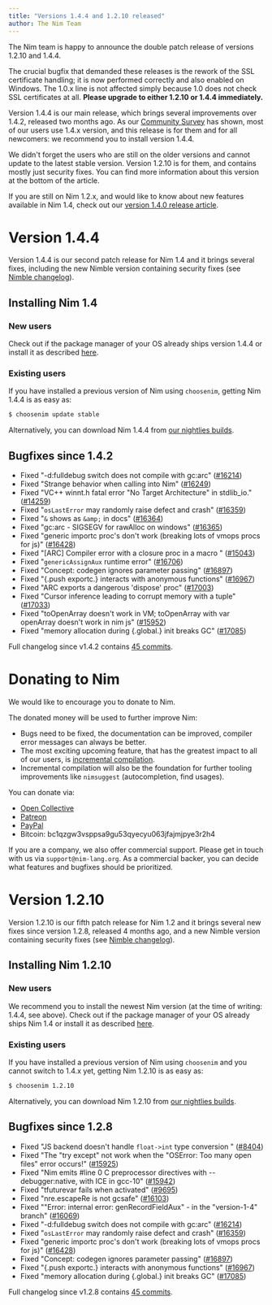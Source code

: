 ```yaml
---
title: "Versions 1.4.4 and 1.2.10 released"
author: The Nim Team
---
```


The Nim team is happy to announce the double patch release of versions 1.2.10 and 1.4.4.

The crucial bugfix that demanded these releases is the rework of the SSL certificate handling;
it is now performed correctly and also enabled on Windows.
The 1.0.x line is not affected simply because 1.0 does not check SSL certificates at all.
**Please upgrade to either 1.2.10 or 1.4.4 immediately.**

Version 1.4.4 is our main release, which brings several improvements over
1.4.2, released two months ago.
As our [Community Survey](https://nim-lang.org/blog/2021/01/20/community-survey-results-2020.html)
has shown, most of our users use 1.4.x version, and this release is for them
and for all newcomers: we recommend you to install version 1.4.4.

We didn't forget the users who are still on the older versions and cannot
update to the latest stable version.
Version 1.2.10 is for them, and contains mostly just security fixes.
You can find more information about this version at the bottom of the article.

If you are still on Nim 1.2.x, and would like to know about new features
available in Nim 1.4, check out our
[version 1.4.0 release article](https://nim-lang.org/blog/2020/10/16/version-140-released.html).



# Version 1.4.4

Version 1.4.4 is our second patch release for Nim 1.4 and it brings several fixes,
including the new Nimble version containing security fixes (see
[Nimble changelog](https://github.com/nim-lang/nimble/blob/master/changelog.markdown#nimble-changelog)).


## Installing Nim 1.4

### New users

Check out if the package manager of your OS already ships version 1.4.4 or
install it as described [here](https://nim-lang.org/install.html).


### Existing users

If you have installed a previous version of Nim using `choosenim`,
getting Nim 1.4.4 is as easy as:

```bash
$ choosenim update stable
```

Alternatively, you can download Nim 1.4.4 from
[our nightlies builds](https://github.com/nim-lang/nightlies/releases/tag/2021-02-23-version-1-4-2ff517462bf8609b30e6134c96658aa7912b628a).



## Bugfixes since 1.4.2

- Fixed "-d:fulldebug switch does not compile with gc:arc"
  ([#16214](https://github.com/nim-lang/Nim/issues/16214))
- Fixed "Strange behavior when calling into Nim"
  ([#16249](https://github.com/nim-lang/Nim/issues/16249))
- Fixed "VC++ winnt.h fatal error "No Target Architecture" in stdlib_io."
  ([#14259](https://github.com/nim-lang/Nim/issues/14259))
- Fixed "`osLastError` may randomly raise defect and crash"
  ([#16359](https://github.com/nim-lang/Nim/issues/16359))
- Fixed "`&` shows as `&amp;` in docs"
  ([#16364](https://github.com/nim-lang/Nim/issues/16364))
- Fixed "gc:arc - SIGSEGV for rawAlloc on windows"
  ([#16365](https://github.com/nim-lang/Nim/issues/16365))
- Fixed "generic importc proc's don't work (breaking lots of vmops procs for js)"
  ([#16428](https://github.com/nim-lang/Nim/issues/16428))
- Fixed "[ARC] Compiler error with a closure proc in a macro "
  ([#15043](https://github.com/nim-lang/Nim/issues/15043))
- Fixed "`genericAssignAux` runtime error"
  ([#16706](https://github.com/nim-lang/Nim/issues/16706))
- Fixed "Concept: codegen ignores parameter passing"
  ([#16897](https://github.com/nim-lang/Nim/issues/16897))
- Fixed "{.push exportc.} interacts with anonymous functions"
  ([#16967](https://github.com/nim-lang/Nim/issues/16967))
- Fixed "ARC exports a dangerous 'dispose' proc"
  ([#17003](https://github.com/nim-lang/Nim/issues/17003))
- Fixed "Cursor inference leading to corrupt memory with a tuple"
  ([#17033](https://github.com/nim-lang/Nim/issues/17033))
- Fixed "toOpenArray doesn't work in VM; toOpenArray with var openArray doesn't work in nim js"
  ([#15952](https://github.com/nim-lang/Nim/issues/15952))
- Fixed "memory allocation during {.global.} init breaks GC"
  ([#17085](https://github.com/nim-lang/Nim/issues/17085))

Full changelog since v1.4.2 contains [45 commits](https://github.com/nim-lang/Nim/compare/v1.4.2...v1.4.4).




# Donating to Nim

We would like to encourage you to donate to Nim.

The donated money will be used to further improve Nim:
- Bugs need to be fixed, the documentation can be improved, compiler error
  messages can always be better.
- The most exciting upcoming feature, that has the greatest impact to all
  of our users, is [incremental compilation](https://github.com/nim-lang/RFCs/issues/46).
- Incremental compilation will also be the foundation for further tooling
  improvements like `nimsuggest` (autocompletion, find usages).


You can donate via:

* [Open Collective](https://opencollective.com/nim)
* [Patreon](https://www.patreon.com/araq)
* [PayPal](https://www.paypal.com/donate/?cmd=_s-xclick&hosted_button_id=FLWX5V2PMAXAU)
* Bitcoin: bc1qzgw3vsppsa9gu53qyecyu063jfajmjpye3r2h4

If you are a company, we also offer commercial support.
Please get in touch with us via `support@nim-lang.org`.
As a commercial backer, you can decide what features and bugfixes should
be prioritized.






# Version 1.2.10

Version 1.2.10 is our fifth patch release for Nim 1.2 and it brings several new
fixes since version 1.2.8, released 4 months ago, and a new Nimble version containing
security fixes (see
[Nimble changelog](https://github.com/nim-lang/nimble/blob/master/changelog.markdown#nimble-changelog)).


## Installing Nim 1.2.10

### New users

We recommend you to install the newest Nim version (at the time of writing: 1.4.4, see above).
Check out if the package manager of your OS already ships Nim 1.4 or
install it as described [here](https://nim-lang.org/install.html).


### Existing users

If you have installed a previous version of Nim using `choosenim` and you
cannot switch to 1.4.x yet, getting Nim 1.2.10 is as easy as:

```bash
$ choosenim 1.2.10
```

Alternatively, you can download Nim 1.2.10 from
[our nightlies builds](https://github.com/nim-lang/nightlies/releases/tag/2021-02-23-version-1-2-ebc114c5266582dcaf5e323e0ec3d2b2a9f17063).



## Bugfixes since 1.2.8

- Fixed "JS backend doesn't handle `float->int` type conversion "
  ([#8404](https://github.com/nim-lang/Nim/issues/8404))
- Fixed "The "try except" not work when the "OSError: Too many open files" error occurs!"
  ([#15925](https://github.com/nim-lang/Nim/issues/15925))
- Fixed "Nim emits #line 0 C preprocessor directives with --debugger:native, with ICE in gcc-10"
  ([#15942](https://github.com/nim-lang/Nim/issues/15942))
- Fixed "tfuturevar fails when activated"
  ([#9695](https://github.com/nim-lang/Nim/issues/9695))
- Fixed "nre.escapeRe is not gcsafe"
  ([#16103](https://github.com/nim-lang/Nim/issues/16103))
- Fixed ""Error: internal error: genRecordFieldAux" - in the "version-1-4" branch"
  ([#16069](https://github.com/nim-lang/Nim/issues/16069))
- Fixed "-d:fulldebug switch does not compile with gc:arc"
  ([#16214](https://github.com/nim-lang/Nim/issues/16214))
- Fixed "`osLastError` may randomly raise defect and crash"
  ([#16359](https://github.com/nim-lang/Nim/issues/16359))
- Fixed "generic importc proc's don't work (breaking lots of vmops procs for js)"
  ([#16428](https://github.com/nim-lang/Nim/issues/16428))
- Fixed "Concept: codegen ignores parameter passing"
  ([#16897](https://github.com/nim-lang/Nim/issues/16897))
- Fixed "{.push exportc.} interacts with anonymous functions"
  ([#16967](https://github.com/nim-lang/Nim/issues/16967))
- Fixed "memory allocation during {.global.} init breaks GC"
  ([#17085](https://github.com/nim-lang/Nim/issues/17085))

Full changelog since v1.2.8 contains [45 commits](https://github.com/nim-lang/Nim/compare/v1.2.8...v1.2.10).
